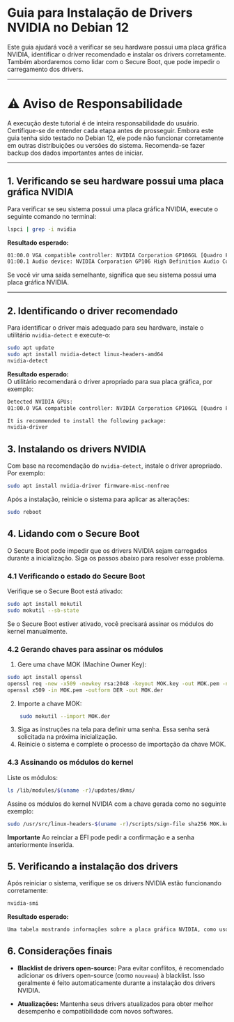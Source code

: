 # Guia para Instalação de Drivers NVIDIA no Debian 12


Este guia ajudará você a verificar se seu hardware possui uma placa gráfica NVIDIA, identificar o driver recomendado e instalar os drivers corretamente. Também abordaremos como lidar com o Secure Boot, que pode impedir o carregamento dos drivers.


---
# ⚠️ Aviso de Responsabilidade

A execução deste tutorial é de inteira responsabilidade do usuário. Certifique-se de entender cada etapa antes de prosseguir. Embora este guia tenha sido testado no Debian 12, ele pode não funcionar corretamente em outras distribuições ou versões do sistema. Recomenda-se fazer backup dos dados importantes antes de iniciar.

---

## 1. Verificando se seu hardware possui uma placa gráfica NVIDIA

Para verificar se seu sistema possui uma placa gráfica NVIDIA, execute o seguinte comando no terminal:

```bash
lspci | grep -i nvidia
```
**Resultado esperado:**
```bash
01:00.0 VGA compatible controller: NVIDIA Corporation GP106GL [Quadro P2200] (rev a1)
01:00.1 Audio device: NVIDIA Corporation GP106 High Definition Audio Controller (rev a1)
```
Se você vir uma saída semelhante, significa que seu sistema possui uma placa gráfica NVIDIA.

---

## 2. Identificando o driver recomendado

Para identificar o driver mais adequado para seu hardware, instale o utilitário `nvidia-detect` e execute-o:

```bash
sudo apt update
sudo apt install nvidia-detect linux-headers-amd64
nvidia-detect
```
**Resultado esperado:**  
O utilitário recomendará o driver apropriado para sua placa gráfica, por exemplo:

```bash
Detected NVIDIA GPUs:
01:00.0 VGA compatible controller: NVIDIA Corporation GP106GL [Quadro P2200] (rev a1)

It is recommended to install the following package:
nvidia-driver
```

## 3. Instalando os drivers NVIDIA

Com base na recomendação do `nvidia-detect`, instale o driver apropriado. Por exemplo:

```bash
sudo apt install nvidia-driver firmware-misc-nonfree
```
Após a instalação, reinicie o sistema para aplicar as alterações:

```bash
sudo reboot
```

## 4. Lidando com o Secure Boot

O Secure Boot pode impedir que os drivers NVIDIA sejam carregados durante a inicialização. Siga os passos abaixo para resolver esse problema.

### 4.1 Verificando o estado do Secure Boot

Verifique se o Secure Boot está ativado:

```bash
sudo apt install mokutil
sudo mokutil --sb-state
```

Se o Secure Boot estiver ativado, você precisará assinar os módulos do kernel manualmente.

### 4.2 Gerando chaves para assinar os módulos

1. Gere uma chave MOK (Machine Owner Key):
    
```bash
sudo apt install openssl
openssl req -new -x509 -newkey rsa:2048 -keyout MOK.key -out MOK.pem -nodes -days 36500 -subj "/CN=Custom Secure Boot Key/"
openssl x509 -in MOK.pem -outform DER -out MOK.der
```
2. Importe a chave MOK:
```bash    
    sudo mokutil --import MOK.der
```
3. Siga as instruções na tela para definir uma senha. Essa senha será solicitada na próxima inicialização.
4. Reinicie o sistema e complete o processo de importação da chave MOK.
    
### 4.3 Assinando os módulos do kernel

Liste os módulos:
```bash
ls /lib/modules/$(uname -r)/updates/dkms/ 
```
Assine os módulos do kernel NVIDIA com a chave gerada como no seguinte exemplo:

```bash
sudo /usr/src/linux-headers-$(uname -r)/scripts/sign-file sha256 MOK.key MOK.pem /lib/modules/$(uname -r)/updates/dkms/nvidia-current-drm.ko
```
**Importante**
Ao reinciar a EFI pode pedir a confirmação e a senha anteriormente inserida.

## 5. Verificando a instalação dos drivers

Após reiniciar o sistema, verifique se os drivers NVIDIA estão funcionando corretamente:

```bash
nvidia-smi
```
**Resultado esperado:**  


```bash
Uma tabela mostrando informações sobre a placa gráfica NVIDIA, como uso de GPU, memória e processos em execução.

```

## 6. Considerações finais

- **Blacklist de drivers open-source:** Para evitar conflitos, é recomendado adicionar os drivers open-source (como `nouveau`) à blacklist. Isso geralmente é feito automaticamente durante a instalação dos drivers NVIDIA.
    
- **Atualizações:** Mantenha seus drivers atualizados para obter melhor desempenho e compatibilidade com novos softwares.
    
